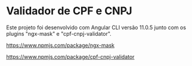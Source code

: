 # Validador de CPF e CNPJ

Este projeto foi desenvolvido com Angular CLI versão 11.0.5 junto com os plugins "ngx-mask" e "cpf-cnpj-validator".

https://www.npmjs.com/package/ngx-mask

https://www.npmjs.com/package/cpf-cnpj-validator
